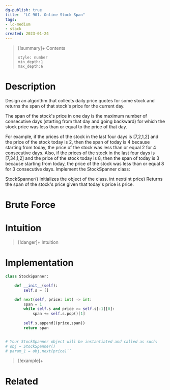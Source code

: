 ```yaml
---
dg-publish: true
title:  "LC 901. Online Stock Span"
tags:
- lc-medium
- stack
created: 2023-01-24
---
```


>[!summary]+ Contents
>```toc
>style: number
>min_depth:1
>max_depth:6
>```

# Description
Design an algorithm that collects daily price quotes for some stock and returns the span of that stock's price for the current day.

The span of the stock's price in one day is the maximum number of consecutive days (starting from that day and going backward) for which the stock price was less than or equal to the price of that day.

For example, if the prices of the stock in the last four days is [7,2,1,2] and the price of the stock today is 2, then the span of today is 4 because starting from today, the price of the stock was less than or equal 2 for 4 consecutive days.
Also, if the prices of the stock in the last four days is [7,34,1,2] and the price of the stock today is 8, then the span of today is 3 because starting from today, the price of the stock was less than or equal 8 for 3 consecutive days.
Implement the StockSpanner class:

StockSpanner() Initializes the object of the class.
int next(int price) Returns the span of the stock's price given that today's price is price.
# Brute Force
# Intuition

>[!danger]+ Intuition

# Implementation
```python
class StockSpanner:

    def __init__(self):
        self.s = []

    def next(self, price: int) -> int:
        span = 1
        while self.s and price >= self.s[-1][0]:
            span += self.s.pop()[1]
            
        self.s.append((price,span))
        return span


# Your StockSpanner object will be instantiated and called as such:
# obj = StockSpanner()
# param_1 = obj.next(price)``
```

>[!example]+ 


# Related
